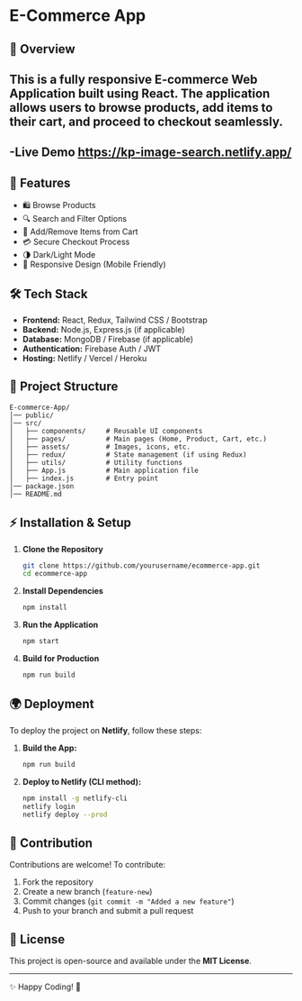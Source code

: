 # E-Commerce App

## 🚀 Overview
This is a fully responsive **E-commerce Web Application** built using **React**. The application allows users to browse products, add items to their cart, and proceed to checkout seamlessly.
---
-**Live Demo** https://kp-image-search.netlify.app/
---
## 🌟 Features
- 🛍️ Browse Products
- 🔍 Search and Filter Options
- 🛒 Add/Remove Items from Cart
- 💳 Secure Checkout Process
- 🌗 Dark/Light Mode
- 📱 Responsive Design (Mobile Friendly)

## 🛠️ Tech Stack
- **Frontend:** React, Redux, Tailwind CSS / Bootstrap
- **Backend:** Node.js, Express.js (if applicable)
- **Database:** MongoDB / Firebase (if applicable)
- **Authentication:** Firebase Auth / JWT
- **Hosting:** Netlify / Vercel / Heroku

## 📂 Project Structure
```
E-commerce-App/
│── public/
│── src/
│   ├── components/     # Reusable UI components
│   ├── pages/          # Main pages (Home, Product, Cart, etc.)
│   ├── assets/         # Images, icons, etc.
│   ├── redux/          # State management (if using Redux)
│   ├── utils/          # Utility functions
│   ├── App.js          # Main application file
│   ├── index.js        # Entry point
│── package.json
│── README.md
```

## ⚡ Installation & Setup
1. **Clone the Repository**
   ```sh
   git clone https://github.com/yourusername/ecommerce-app.git
   cd ecommerce-app
   ```
2. **Install Dependencies**
   ```sh
   npm install
   ```
3. **Run the Application**
   ```sh
   npm start
   ```
4. **Build for Production**
   ```sh
   npm run build
   ```

## 🌍 Deployment
To deploy the project on **Netlify**, follow these steps:
1. **Build the App:**
   ```sh
   npm run build
   ```
2. **Deploy to Netlify (CLI method):**
   ```sh
   npm install -g netlify-cli
   netlify login
   netlify deploy --prod
   ```

## 🤝 Contribution
Contributions are welcome! To contribute:
1. Fork the repository
2. Create a new branch (`feature-new`)
3. Commit changes (`git commit -m "Added a new feature"`)
4. Push to your branch and submit a pull request

## 📜 License
This project is open-source and available under the **MIT License**.

---
✨ Happy Coding! 🚀

